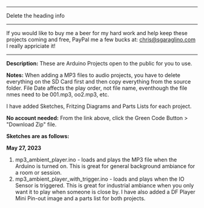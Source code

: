 ***************************************************

  Delete the heading info

***************************************************

  If you would like to buy me a beer for my hard work 
  and help keep these projects coming and free, PayPal 
  me a few  bucks at: chris@sgaraglino.com I really 
  appriciate it!

***************************************************


**Description:** These are Arduino Projects open to the public for you to use.

**Notes:** When adding a MP3 files to audio projects, you have to delete everything on the SD Card first and then copy everything from the source folder. File Date affects the play order, not file name, eventhough the file nmes need to be 001.mp3, oo2.mp3, etc.

I have added Sketches, Fritzing Diagrams and Parts Lists for each project.
 
**No account needed:** From the link above, click the Green Code Button > "Download Zip" file.
 
**Sketches are as follows:**

**May 27, 2023**
1. mp3_ambient_player.ino - loads and plays the MP3 file when the Arduino is turned on. This is great for general background ambiance for a room or session. 
2. mp3_ambient_player_with_trigger.ino - loads and plays when the IO Sensor is triggered. This is great for industrial ambiance when you only want it to play when someone is close by.
I have also added a DF Player Mini Pin-out image and a parts list for both projects.
